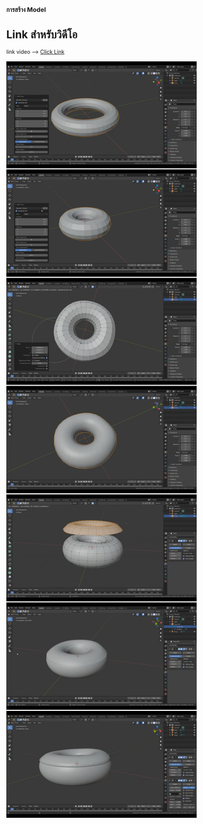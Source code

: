 ### การสร้าง Model
# Link สำหรับวิดีโอ
link video --> [Click Link](https://youtu.be/9mXk0yO0uFM)<br>
<br>
<img src="image/model/1.1.png"><br>
<img src="image/model/1.2.png"><br>
<img src="image/model/1.3.png"><br>
<img src="image/model/1.4.png"><br>
<img src="image/model/1.5.png"><br>
<img src="image/model/1.6.png"><br>
<img src="image/model/1.7.png"><br>





